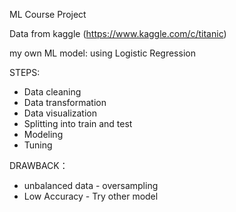 ML Course Project

Data from kaggle (https://www.kaggle.com/c/titanic)

my own ML model: using Logistic Regression

STEPS:

* Data cleaning
* Data transformation
* Data visualization
* Splitting into train and test
* Modeling
* Tuning


DRAWBACK：
* unbalanced data - oversampling
* Low Accuracy - Try other model
